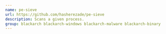 ```yaml
---
name: pe-sieve
url: https://github.com/hasherezade/pe-sieve
description: Scans a given process.
group: blackarch blackarch-windows blackarch-malware blackarch-binary
---
```

